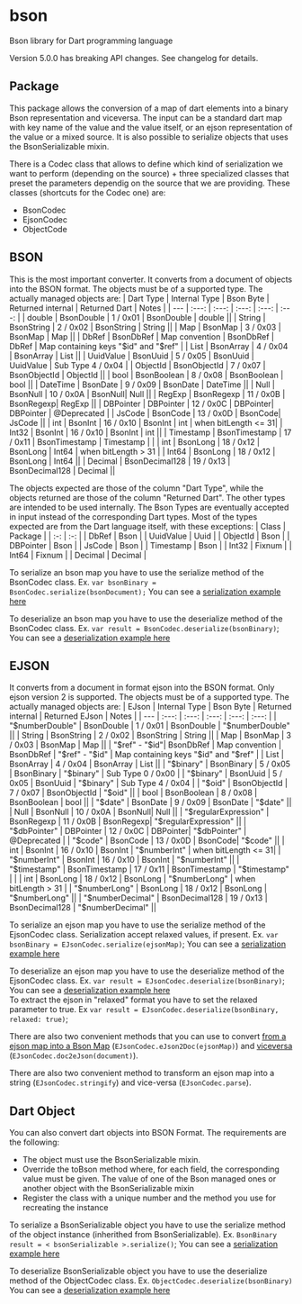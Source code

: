 # bson

Bson library for Dart programming language

Version 5.0.0 has breaking API changes. See changelog for details.

## Package

This package allows the conversion of a map of dart elements into a binary Bson representation and viceversa.
The input can be a standard dart map with key name of the value and the value itself, or an ejson representation of the value or a mixed source.
It is also possible to serialize objects that uses the BsonSerializable mixin.

There is a Codec class that allows to define which kind of serialization we want to perform (depending on the source) + three specialized classes that preset the parameters dependig on the source that we are providing. These classes (shortcuts for the Codec one) are:

- BsonCodec
- EjsonCodec
- ObjectCode

## BSON

This is the most important converter. It converts from a document of objects into the BSON format. The objects must be of a supported type. The actually managed objects are:
| Dart Type | Internal Type | Bson Byte | Returned internal | Returned Dart | Notes |
| --- | :---: | :---: | :---: | :---: | :---: |
| double | BsonDouble | 1 / 0x01 | BsonDouble | double ||
| String | BsonString | 2 / 0x02 | BsonString | String ||
| Map | BsonMap | 3 / 0x03 | BsonMap | Map ||
| DbRef | BsonDbRef | Map convention | BsonDbRef | DbRef | Map containing keys "$id" and "$ref" |
| List | BsonArray | 4 / 0x04 | BsonArray | List ||
| UuidValue | BsonUuid | 5 / 0x05 | BsonUuid | UuidValue | Sub Type 4 / 0x04 |
| ObjectId | BsonObjectId | 7 / 0x07 | BsonObjectId | ObjectId ||
| bool | BsonBoolean | 8 / 0x08 | BsonBoolean | bool ||
| DateTime | BsonDate | 9 / 0x09 | BsonDate | DateTime ||
| Null | BsonNull | 10 / 0x0A | BsonNull| Null ||
| RegExp | BsonRegexp | 11 / 0x0B | BsonRegexp| RegExp ||
| DBPointer | DBPointer | 12 / 0x0C | DBPointer| DBPointer | @Deprecated |
| JsCode | BsonCode | 13 / 0x0D | BsonCode| JsCode ||
| int | BsonInt | 16 / 0x10 | BsonInt | int | when bitLength <= 31|
| Int32 | BsonInt | 16 / 0x10 | BsonInt | int ||
| Timestamp | BsonTimestamp | 17 / 0x11 | BsonTimestamp | Timestamp | |
| int | BsonLong | 18 / 0x12 | BsonLong | Int64 | when bitLength > 31 |
| Int64 | BsonLong | 18 / 0x12 | BsonLong | Int64 ||
| Decimal | BsonDecimal128 | 19 / 0x13 | BsonDecimal128 | Decimal ||

The objects expected are those of the column "Dart Type", while the objects returned are those of the column "Returned Dart". The other types are intended to be used internally. The Bson Types are eventually accepted in input instead of the corresponding Dart types.
Most of the types expected are from the Dart language itself, with these exceptions:
| Class | Package |
| :-: | :-: |
| DbRef | Bson |
| UuidValue | Uuid |
| ObjectId | Bson |
| DBPointer | Bson |
| JsCode | Bson |
| Timestamp | Bson |
| Int32 | Fixnum |
| Int64 | Fixnum |
| Decimal | Decimal |

To serialize an bson map you have to use the serialize method of the BsonCodec class.
Ex. `var bsonBinary = BsonCodec.serialize(bsonDocument);`
You can see a [serialization example here](https://github.com/mongo-dart/bson/tree/main/lib/example/bson/bson_serialize.dart)

To deserialize an bson map you have to use the deserialize method of the BsonCodec class.
Ex.  `var result = BsonCodec.deserialize(bsonBinary)`;
You can see a [deserialization example here](https://github.com/mongo-dart/bson/tree/main/lib/example/bson/bson_deserialize.dart)  

## EJSON

It converts from a document in format ejson into the BSON format. Only ejson version 2 is supported. The objects must be of a supported type. The actually managed objects are:
| EJson | Internal Type | Bson Byte | Returned internal | Returned EJson | Notes |
| --- | :---: | :---: | :---: | :---: | :---: |
| "$numberDouble" | BsonDouble | 1 / 0x01 | BsonDouble | "$numberDouble" ||
| String | BsonString | 2 / 0x02 | BsonString | String ||
| Map | BsonMap | 3 / 0x03 | BsonMap | Map ||
| "$ref" -  "$id"| BsonDbRef | Map convention | BsonDbRef | "$ref" -  "$id" | Map containing keys "$id" and "$ref" |
| List | BsonArray | 4 / 0x04 | BsonArray | List ||
| "$binary" | BsonBinary | 5 / 0x05 | BsonBinary | "$binary" | Sub Type 0 / 0x00 |
| "$binary" | BsonUuid | 5 / 0x05 | BsonUuid | "$binary" | Sub Type 4 / 0x04 |
| "$oid" | BsonObjectId | 7 / 0x07 | BsonObjectId | "$oid" ||
| bool | BsonBoolean | 8 / 0x08 | BsonBoolean | bool ||
| "$date" | BsonDate | 9 / 0x09 | BsonDate | "$date" ||
| Null | BsonNull | 10 / 0x0A | BsonNull| Null ||
| "$regularExpression" | BsonRegexp | 11 / 0x0B | BsonRegexp| "$regularExpression" ||
| "$dbPointer" | DBPointer | 12 / 0x0C | DBPointer| "$dbPointer" | @Deprecated |
| "$code" | BsonCode | 13 / 0x0D | BsonCode| "$code" ||
| int | BsonInt | 16 / 0x10 | BsonInt |  "$numberInt" | when bitLength <= 31|
|  "$numberInt" | BsonInt | 16 / 0x10 | BsonInt |  "$numberInt" ||
| "$timestamp" | BsonTimestamp | 17 / 0x11 | BsonTimestamp | "$timestamp" | |
| int | BsonLong | 18 / 0x12 | BsonLong |  "$numberLong" | when bitLength > 31 |
| "$numberLong" | BsonLong | 18 / 0x12 | BsonLong | "$numberLong" ||
| "$numberDecimal" | BsonDecimal128 | 19 / 0x13 | BsonDecimal128 | "$numberDecimal" ||

To serialize an ejson map you have to use the serialize method of the EjsonCodec class.
Serialization accept relaxed values, if present.
Ex. `var bsonBinary = EJsonCodec.serialize(ejsonMap)`;
You can see a [serialization example here](https://github.com/mongo-dart/bson/tree/mainlib\example\ejson\ejson_serialize.dart)

To deserialize an ejson map you have to use the deserialize method of the EjsonCodec class.
Ex. `var result = EJsonCodec.deserialize(bsonBinary)`;
You can see a [deserialization example here](https://github.com/mongo-dart/bson/tree/main/lib\example\ejson\ejson_deserialize.dart)  
To extract the ejson in "relaxed" format you have to set the relaxed parameter to true.
Ex `var result = EJsonCodec.deserialize(bsonBinary, relaxed: true)`;

There are also two convenient methods that you can use to convert [from a ejson map into a Bson Map](https://github.com/mongo-dart/bson/tree/main/lib\example\ejson\ejson_to_doc.dart) (`EJsonCodec.eJson2Doc(ejsonMap)`) and [viceversa](https://github.com/mongo-dart/bson/tree/main/lib\example\ejson\doc_to_ejson.dart) (`EJsonCodec.doc2eJson(document)`).

There are also two convenient method to transform an ejson map into a string (`EJsonCodec.stringify`) and vice-versa (`EJsonCodec.parse`).

## Dart Object

You can also convert dart objects into BSON Format.
The requirements are the following:

- The object must use the BsonSerializable mixin.
- Override the toBson method where, for each field, the corresponding value must be given. The value of one of the Bson managed ones or another object with the BsonSerializable mixin
- Register the class with a unique number and the method you use for recreating the instance

To serialize a BsonSerializable object you have to use the serialize method of the object instance (inherithed from BsonSerializable).
Ex. `BsonBinary result = < bsonSerializable >.serialize()`;
You can see a [serialization example here](https://github.com/mongo-dart/bson/tree/main/lib\example\object\object_deserialize.dart)

To deserialize  BsonSerializable object you have to use the deserialize method of the ObjectCodec class.
Ex.  `ObjectCodec.deserialize(bsonBinary)`
You can see a [deserialization example here](https://github.com/mongo-dart/bson/tree/main/lib\example\object\object_deserialize.dart)
